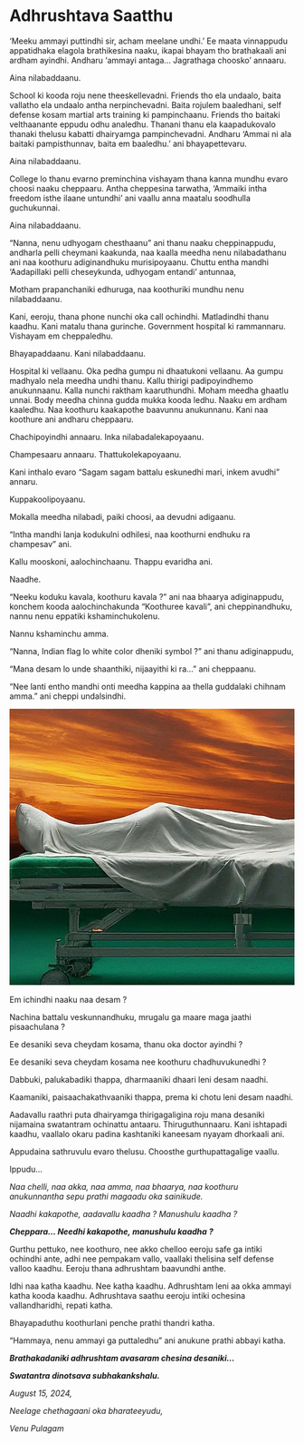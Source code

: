 # Adhrushtava Saatthu

‘Meeku ammayi puttindhi sir, acham meelane undhi.’ Ee maata vinnappudu appatidhaka elagola brathikesina naaku, ikapai bhayam tho brathakaali ani ardham ayindhi. Andharu ‘ammayi antaga… Jagrathaga choosko’ annaaru.

Aina nilabaddaanu.

School ki kooda roju nene theeskellevadni. Friends tho ela undaalo, baita vallatho ela undaalo antha nerpinchevadni. Baita rojulem baaledhani, self defense kosam martial arts training ki pampinchaanu. Friends tho baitaki velthaanante eppudu odhu analedhu. Thanani thanu ela kaapadukovalo thanaki thelusu kabatti dhairyamga pampinchevadni. Andharu ‘Ammai ni ala baitaki pampisthunnav, baita em baaledhu.’ ani bhayapettevaru.

Aina nilabaddaanu.

College lo thanu evarno preminchina vishayam thana kanna mundhu evaro choosi naaku cheppaaru. Antha cheppesina tarwatha, ‘Ammaiki intha freedom isthe ilaane untundhi’ ani vaallu anna maatalu soodhulla guchukunnai.

Aina nilabaddaanu.

“Nanna, nenu udhyogam chesthaanu” ani thanu naaku cheppinappudu, andharla pelli cheymani kaakunda, naa kaalla meedha nenu nilabadathanu ani naa koothuru adiginandhuku murisipoyaanu. Chuttu entha mandhi ‘Aadapillaki pelli cheseykunda, udhyogam entandi’ antunnaa,

Motham prapanchaniki edhuruga, naa koothuriki mundhu nenu nilabaddaanu.

Kani, eeroju, thana phone nunchi oka call ochindhi. Matladindhi thanu kaadhu. Kani matalu thana gurinche. Government hospital ki rammannaru. Vishayam em cheppaledhu.

Bhayapaddaanu. Kani nilabaddaanu.

Hospital ki vellaanu. Oka pedha gumpu ni dhaatukoni vellaanu. Aa gumpu madhyalo nela meedha undhi thanu. Kallu thirigi padipoyindhemo anukunnaanu. Kalla nunchi raktham kaaruthundhi. Moham meedha ghaatlu unnai. Body meedha chinna gudda mukka kooda ledhu. Naaku em ardham kaaledhu. Naa koothuru kaakapothe baavunnu anukunnanu. Kani naa koothure ani andharu cheppaaru.

Chachipoyindhi annaaru. Inka nilabadalekapoyaanu.

Champesaaru annaaru. Thattukolekapoyaanu.

Kani inthalo evaro “Sagam sagam battalu eskunedhi mari, inkem avudhi” annaru.

Kuppakoolipoyaanu.

Mokalla meedha nilabadi, paiki choosi, aa devudni adigaanu.

“Intha mandhi lanja kodukulni odhilesi, naa koothurni endhuku ra champesav” ani.

Kallu mooskoni, aalochinchaanu. Thappu evaridha ani.

Naadhe.

“Neeku koduku kavala, koothuru kavala ?” ani naa bhaarya adiginappudu, konchem kooda aalochinchakunda “Koothuree kavali”, ani cheppinandhuku, nannu nenu eppatiki kshaminchukolenu.

Nannu kshaminchu amma.

“Nanna, Indian flag lo white color dheniki symbol ?” ani thanu adiginappudu,

“Mana desam lo unde shaanthiki, nijaayithi ki ra…” ani cheppaanu. 

“Nee lanti entho mandhi onti meedha kappina aa thella guddalaki chihnam amma.” ani cheppi undalsindhi.

![1000018879.jpg](../assets/1000018879.jpg)

Em ichindhi naaku naa desam ?

Nachina battalu veskunnandhuku, mrugalu ga maare maga jaathi pisaachulana ?

Ee desaniki seva cheydam kosama, thanu oka doctor ayindhi ?

Ee desaniki seva cheydam kosama nee koothuru chadhuvukunedhi ?

Dabbuki, palukabadiki thappa, dharmaaniki dhaari leni desam naadhi.

Kaamaniki, paisaachakathvaaniki thappa, prema ki chotu leni desam naadhi.

Aadavallu raathri puta dhairyamga thirigagaligina roju mana desaniki nijamaina swatantram ochinattu antaaru. Thiruguthunnaaru. Kani ishtapadi kaadhu, vaallalo okaru padina kashtaniki kaneesam nyayam dhorkaali ani. 

Appudaina sathruvulu evaro thelusu. Choosthe gurthupattagalige vaallu.

Ippudu…

*Naa chelli, naa akka, naa amma, naa bhaarya, naa koothuru anukunnantha sepu prathi magaadu oka sainikude.*

*Naadhi kakapothe, aadavallu kaadha ? Manushulu kaadha ?*

***Cheppara… Needhi kakapothe, manushulu kaadha ?***

Gurthu pettuko, nee koothuro, nee akko chelloo eeroju safe ga intiki ochindhi ante, adhi nee pempakam vallo, vaallaki thelisina self defense valloo kaadhu. Eeroju thana adhrushtam baavundhi anthe.

Idhi naa katha kaadhu. Nee katha kaadhu. Adhrushtam leni aa okka ammayi katha kooda kaadhu. Adhrushtava saathu eeroju intiki ochesina vallandharidhi, repati katha.

Bhayapaduthu koothurlani penche prathi thandri katha.

“Hammaya, nenu ammayi ga puttaledhu” ani anukune prathi abbayi katha.

***Brathakadaniki adhrushtam avasaram chesina desaniki…***

***Swatantra dinotsava subhakankshalu.***

*August 15, 2024,*

*Neelage chethagaani oka bharateeyudu,*

*Venu Pulagam*